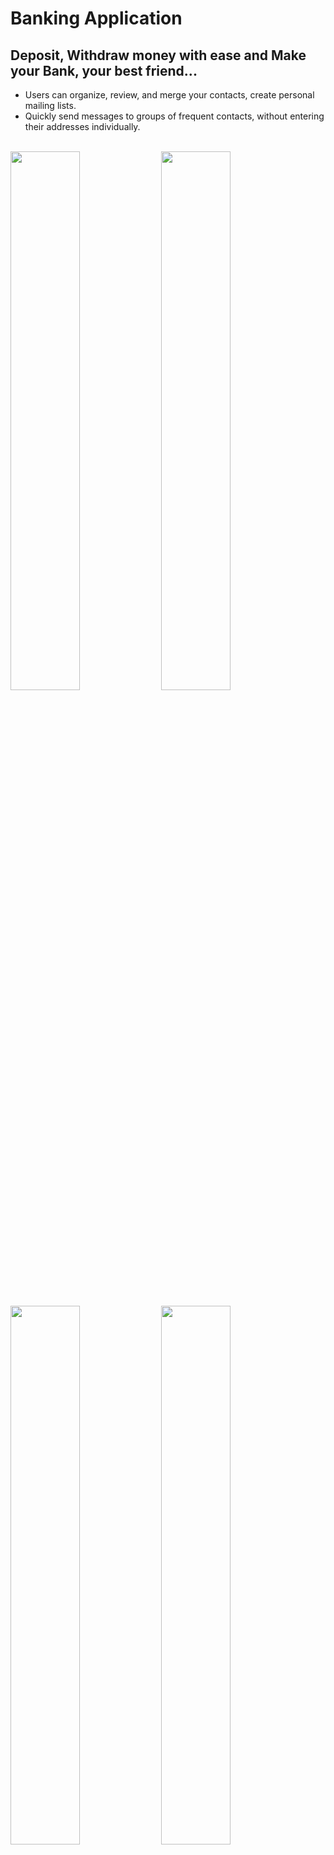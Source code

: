 # Banking Application

## Deposit, Withdraw money with ease and Make your Bank, your best friend...

* Users can organize, review, and merge your contacts, create personal mailing lists.
* Quickly send messages to groups of frequent contacts, without entering their addresses individually.
<br><br>
<p float="left">
  <img src="https://raw.githubusercontent.com/vieee/banking_app/master/images/1.png" width="47%" />
  <img src="https://raw.githubusercontent.com/vieee/banking_app/master/images/2.png" width="47%" /> 
</p>
<p float="left">
  <img src="https://raw.githubusercontent.com/vieee/banking_app/master/images/3.png" width="47%" />
  <img src="https://raw.githubusercontent.com/vieee/banking_app/master/images/4.png" width="47%" /> 
</p>
<p float="left">
  <img src="https://raw.githubusercontent.com/vieee/banking_app/master/images/5.png" width="47%" />
  <img src="https://raw.githubusercontent.com/vieee/banking_app/master/images/6.png" width="47%" /> 
</p>
<p float="left">
  <img src="https://raw.githubusercontent.com/vieee/banking_app/master/images/7.png" width="47%" />
  <img src="https://raw.githubusercontent.com/vieee/banking_app/master/images/8.png" width="47%" /> 
</p>

<br><br>
## Connect to Postgresql Database

Add Postgresql database connection details in `server/db/connect.js` file
<br><br>
<p float="left">
  <img src="https://raw.githubusercontent.com/vieee/banking_app/master/images/db_1.png" width="47%" />
  <img src="https://raw.githubusercontent.com/vieee/banking_app/master/images/db_2.png" width="47%" /> 
</p>
<p float="left">
  <img src="https://raw.githubusercontent.com/vieee/banking_app/master/images/db_3.png" width="95%" />
</p>

<br><br>
## Download Transaction Reports

Click on the "Generate Report" button in the Summary section
<br>
<p float="left">
  <img src="https://raw.githubusercontent.com/vieee/banking_app/master/images/fs_1.png" width="47%" />
  <img src="https://raw.githubusercontent.com/vieee/banking_app/master/images/fs_2.png" width="47%" /> 
</p>

<br><br>
## Proposed ATM Structural Setup
<br>
<p float="left">
  <img src="https://raw.githubusercontent.com/vieee/banking_app/master/images/class_diagram.png" width="65%" />
  <p style="text-align: center">Class Diagram</p>
</p>
<p float="left">
  <img src="https://raw.githubusercontent.com/vieee/banking_app/master/images/object_diagram.png" width="95%" />
  <p style="text-align: center">Object Diagram</p>
</p>
<br><br>
## Add database tables

Execute sql scripts from `server/scripts.sql` file

## To run the project execute following commands in sequence

    1. cd server
    2. yarn install
    3. yarn start
    4. cd ..
    5. yarn install
    6. yarn start


This project was bootstrapped with [Create React App](https://github.com/facebook/create-react-app).

## Available Scripts

In the project directory, you can run:

### `yarn start`

Runs the app in the development mode.<br />
Open [http://localhost:3000](http://localhost:3000) to view it in the browser.

The page will reload if you make edits.<br />
You will also see any lint errors in the console.

### `yarn test`

Launches the test runner in the interactive watch mode.<br />
See the section about [running tests](https://facebook.github.io/create-react-app/docs/running-tests) for more information.

### `yarn build`

Builds the app for production to the `build` folder.<br />
It correctly bundles React in production mode and optimizes the build for the best performance.

The build is minified and the filenames include the hashes.<br />
Your app is ready to be deployed!

See the section about [deployment](https://facebook.github.io/create-react-app/docs/deployment) for more information.

### `yarn eject`

**Note: this is a one-way operation. Once you `eject`, you can’t go back!**

If you aren’t satisfied with the build tool and configuration choices, you can `eject` at any time. This command will remove the single build dependency from your project.

Instead, it will copy all the configuration files and the transitive dependencies (webpack, Babel, ESLint, etc) right into your project so you have full control over them. All of the commands except `eject` will still work, but they will point to the copied scripts so you can tweak them. At this point you’re on your own.

You don’t have to ever use `eject`. The curated feature set is suitable for small and middle deployments, and you shouldn’t feel obligated to use this feature. However we understand that this tool wouldn’t be useful if you couldn’t customize it when you are ready for it.

## Learn More

You can learn more in the [Create React App documentation](https://facebook.github.io/create-react-app/docs/getting-started).

To learn React, check out the [React documentation](https://reactjs.org/).

### Code Splitting

This section has moved here: https://facebook.github.io/create-react-app/docs/code-splitting

### Analyzing the Bundle Size

This section has moved here: https://facebook.github.io/create-react-app/docs/analyzing-the-bundle-size

### Making a Progressive Web App

This section has moved here: https://facebook.github.io/create-react-app/docs/making-a-progressive-web-app

### Advanced Configuration

This section has moved here: https://facebook.github.io/create-react-app/docs/advanced-configuration

### Deployment

This section has moved here: https://facebook.github.io/create-react-app/docs/deployment

### `yarn build` fails to minify

This section has moved here: https://facebook.github.io/create-react-app/docs/troubleshooting#npm-run-build-fails-to-minify
